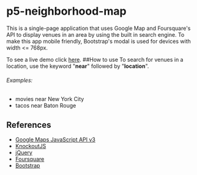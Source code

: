 # p5-neighborhood-map
This is a single-page application that uses Google Map and Foursquare's API to display venues in an area by using the built in search engine. To make this app mobile friendly, Bootstrap's modal is used for devices with width <= 768px.

To see a live demo click [here](http://luizgsa21.github.io/p5-neighborhood-map/).
##How to use
To search for venues in a location, use the keyword "**near**" followed by "**location**".
###### Examples: 
- movies near New York City  
- tacos near Baton Rouge

## References
- [Google Maps JavaScript API v3](https://developers.google.com/maps/documentation/javascript/)
- [KnockoutJS](http://knockoutjs.com/)
- [jQuery](http://api.jquery.com/)
- [Foursquare](https://developer.foursquare.com/)
- [Bootstrap](http://getbootstrap.com/)